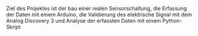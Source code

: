Ziel des Projektes ist der bau einer realen Sensorschaltung, die Erfassung der Daten mit einem Arduino, die Validierung des elektrische Signal mit dem Analog Discovery 3 und Analyse der erfassten Daten mit einem Python-Skript
